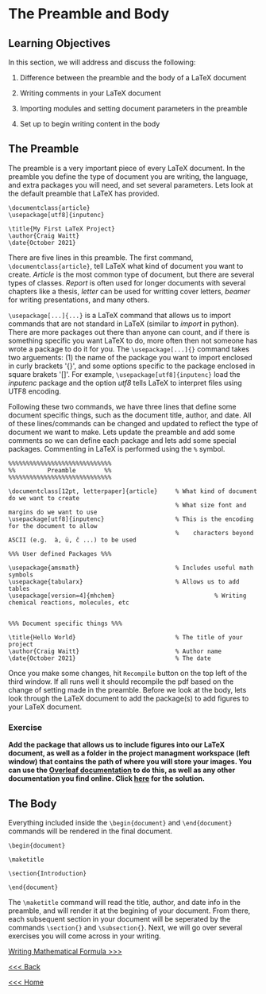 # The Preamble and Body

## Learning Objectives

In this section, we will address and discuss the following:

1. Difference between the preamble and the body of a LaTeX document

2. Writing comments in your LaTeX document

3. Importing modules and setting document parameters in the preamble

4. Set up to begin writing content in the body

## The Preamble 

The preamble is a very important piece of every LaTeX document. In the preamble you define the type of document you are writing, the language, and extra packages you will need, and set several parameters. Lets look at the default preamble that LaTeX has provided. 

```
\documentclass{article}
\usepackage[utf8]{inputenc}

\title{My First LaTeX Project}
\author{Craig Waitt}
\date{October 2021}
```

There are five lines in this preamble. The first command, `\documentclass{article}`, tell LaTeX what kind of document you want to create. *Article* is the most common type of document, but there are several types of classes. *Report* is often used for longer documents with several chapters like a thesis, *letter* can be used for writting cover letters, *beamer* for writing presentations, and many others. 

`\usepackage[...]{...}` is a LaTeX command that allows us to import commands that are not standard in LaTeX (similar to *import* in python). There are more packages out there than anyone can count, and if there is something specific you want LaTeX to do, more often then not someone has wrote a package to do it for you. The `\usepackage[...]{}` command takes two arguements: (1) the name of the package you want to import enclosed in curly brackets '{}', and some options specific to the package enclosed in square brakets '[]'. For example, `\usepackage[utf8]{inputenc}` load the *inputenc* package and the option *utf8* tells LaTeX to interpret files using UTF8 encoding.

Following these two commands, we have three lines that define some document specific things, such as the document title, author, and date. All of these lines/commands can be changed and updated to reflect the type of document we want to make. Lets update the preamble and add some comments so we can define each package and lets add some special packages. Commenting in LaTeX is performed using the `%` symbol.

```
%%%%%%%%%%%%%%%%%%%%%%%%%%%%%
%%         Preamble        %%
%%%%%%%%%%%%%%%%%%%%%%%%%%%%%

\documentclass[12pt, letterpaper]{article}     % What kind of document do we want to create
                                               % What size font and margins do we want to use
\usepackage[utf8]{inputenc}                    % This is the encoding for the document to allow 
                                               %    characters beyond ASCII (e.g.  à, ü, č ...) to be used

%%% User defined Packages %%%

\usepackage{amsmath}                           % Includes useful math symbols
\usepackage{tabularx}                          % Allows us to add tables
\usepackage[version=4]{mhchem}                            % Writing chemical reactions, molecules, etc


%%% Document specific things %%%

\title{Hello World}                            % The title of your project            
\author{Craig Waitt}                           % Author name
\date{October 2021}                            % The date
```

Once you make some changes, hit `Recompile` button on the top left of the third window. If all runs well it should recompile the pdf based on the change of setting made in the preamble. Before we look at the body, lets look through the LaTeX document to add the package(s) to add figures to your LaTeX document.

### Exercise
**Add the package that allows us to include figures into our LaTeX document, as well as a folder in the project managment workspace (left window) that contains the path of where you will store your images. You can use the [Overleaf documentation](https://www.overleaf.com/learn) to do this, as well as any other documentation you find online. Click [here](soln1.md) for the solution.**

## The Body
Everything included inside the `\begin{document}` and `\end{document}` commands will be rendered in the final document.

```
\begin{document}

\maketitle

\section{Introduction}

\end{document}
``` 

The `\maketitle` command will read the title, author, and date info in the preamble, and will render it at the begining of your document. From there, each subsequent section in your document will be seperated by the commands `\section{}` and `\subsection{}`. Next, we will go over several exercises you will come across in your writing.

[Writing Mathematical Formula >>>](math.md)

[<<< Back](start.md)

[<<< Home](../README.md)
